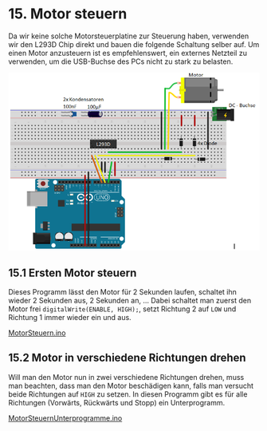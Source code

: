 # 15. Motor steuern

Da wir keine solche Motorsteuerplatine zur Steuerung haben, verwenden wir den L293D Chip direkt und bauen die folgende
Schaltung selber auf. Um einen Motor anzusteuern ist es empfehlenswert, ein externes Netzteil zu verwenden, um die
USB-Buchse des PCs nicht zu stark zu belasten.

![Motor Schaltung](../_media/arduino-einfuehrung/schaltungen/MotorArduino_named.png)

## 15.1 Ersten Motor steuern

Dieses Programm lässt den Motor für 2 Sekunden laufen, schaltet ihn wieder 2 Sekunden aus, 2 Sekunden an, ... Dabei
schaltet man zuerst den Motor frei `digitalWrite(ENABLE, HIGH);`, setzt Richtung 2 auf `LOW` und Richtung 1 immer wieder
ein und aus.

[MotorSteuern.ino]({GITHUB}/programme/ArduinoEinfuehrung/15.1_MotorSteuern/MotorSteuern.ino ':include :type=code arduino :link :wrap :open')

## 15.2 Motor in verschiedene Richtungen drehen

Will man den Motor nun in zwei verschiedene Richtungen drehen, muss man beachten, dass man den Motor beschädigen kann,
falls man versucht beide Richtungen auf `HIGH` zu setzen. In diesen Programm gibt es für alle Richtungen (Vorwärts,
Rückwärts und Stopp) ein Unterprogramm.

[MotorSteuernUnterprogramme.ino]({GITHUB}/programme/ArduinoEinfuehrung/15.2_UnterprogrammeFuerMotor/MotorSteuernUnterprogramme.ino ':include :type=code arduino :link :wrap :open')
